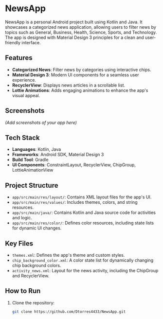 # NewsApp

NewsApp is a personal Android project built using Kotlin and Java. It showcases a categorized news application, allowing users to filter news by topics such as General, Business, Health, Science, Sports, and Technology. The app is designed with Material Design 3 principles for a clean and user-friendly interface.
## Features

- **Categorized News**: Filter news by categories using interactive chips.
- **Material Design 3**: Modern UI components for a seamless user experience.
- **RecyclerView**: Displays news articles in a scrollable list.
- **Lottie Animations**: Adds engaging animations to enhance the app's visual appeal.

## Screenshots

*(Add screenshots of your app here)*

## Tech Stack

- **Languages**: Kotlin, Java
- **Frameworks**: Android SDK, Material Design 3
- **Build Tool**: Gradle
- **UI Components**: ConstraintLayout, RecyclerView, ChipGroup, LottieAnimationView

## Project Structure

- `app/src/main/res/layout/`: Contains XML layout files for the app's UI.
- `app/src/main/res/values/`: Includes themes, colors, and string resources.
- `app/src/main/java/`: Contains Kotlin and Java source code for activities and logic.
- `app/src/main/res/color/`: Defines color resources, including state lists for dynamic UI changes.

## Key Files

- `themes.xml`: Defines the app's theme and custom styles.
- `chip_background_color.xml`: A color state list for dynamically changing chip background colors.
- `activity_news.xml`: Layout for the news activity, including the ChipGroup and RecyclerView.

## How to Run

1. Clone the repository:
   ```bash
   git clone https://github.com/Dtorres4433/NewsApp.git
